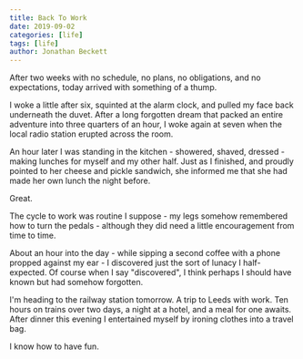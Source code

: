 ```yaml
---
title: Back To Work
date: 2019-09-02
categories: [life]
tags: [life]
author: Jonathan Beckett
---
```


After two weeks with no schedule, no plans, no obligations, and no expectations, today arrived with something of a thump.

I woke a little after six, squinted at the alarm clock, and pulled my face back underneath the duvet. After a long forgotten dream that packed an entire adventure into three quarters of an hour, I woke again at seven when the local radio station erupted across the room.

An hour later I was standing in the kitchen - showered, shaved, dressed - making lunches for myself and my other half. Just as I finished, and proudly pointed to her cheese and pickle sandwich, she informed me that she had made her own lunch the night before.

Great.

The cycle to work was routine I suppose - my legs somehow remembered how to turn the pedals - although they did need a little encouragement from time to time.

About an hour into the day - while sipping a second coffee with a phone propped against my ear - I discovered just the sort of lunacy I half-expected. Of course when I say "discovered", I think perhaps I should have known but had somehow forgotten.

I'm heading to the railway station tomorrow. A trip to Leeds with work. Ten hours on trains over two days, a night at a hotel, and a meal for one awaits. After dinner this evening I entertained myself by ironing clothes into a travel bag.

I know how to have fun.
